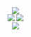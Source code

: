 [Rust]: https://www.rust-lang.org/
[LLVM]: https://llvm.org/
[Inkwell]: https://github.com/TheDan64/inkwell
[Colored]: https://crates.io/crates/colored
[Examples]: ./examples
[Releases]: https://github.com/mealet/tpl-lang/releases

<div align="center">
 <img src="https://github.com/user-attachments/assets/291c4d80-e255-4c17-8543-8528e1a4ddda" /> </br>

 <img src="https://tokei.rs/b1/github/mealet/tpl-lang?branch=main&style=for-the-badge&color=%230389f5" />
 <img src="https://img.shields.io/badge/dynamic/toml?url=https%3A%2F%2Fraw.githubusercontent.com%2Fmealet%2Ftpl-lang%2Frefs%2Fheads%2Fmain%2FCargo.toml%3Fraw%3Dtrue&query=workspace.package.version&style=for-the-badge&label=Version&color=%230389f5" />
 <br/>
 <a href="https://tpl-lang.vercel.app"><img src="https://img.shields.io/badge/official_site-red?style=for-the-badge&color=%230389f5" /></a>
</div>
